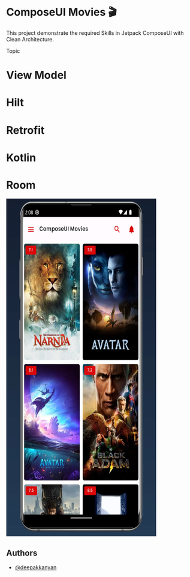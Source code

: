 
# ComposeUI Movies   🎬

This project demonstrate the required Skills in Jetpack ComposeUI with Clean Architecture.

Topic
# View Model
# Hilt
# Retrofit
# Kotlin
# Room

<img src="https://github.com/deepakkanyan/ComposeUI/blob/main/screenshots/List.webp" width="400" height="900">

## Authors

- [@deepakkanyan](https://github.com/deepakkanyan/ComposeUI)


